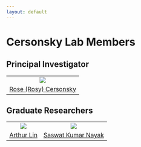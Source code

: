 ```yaml
---
layout: default
---
```

# Cersonsky Lab Members


## Principal Investigator

|      |
|:----:|
|<a href='/website/members/rose_(rosy)_cersonsky'><img src='/website/assets/img/rose_(rosy)_cersonsky.png' style='max-height:200px'></a>|
|<a href="/website/members/rose_(rosy)_cersonsky">Rose (Rosy) Cersonsky</a>|


## Graduate Researchers

|      |      |
|:----:|:----:|
|<a href='/website/members/arthur_lin'><img src='/website/assets/img/arthur_lin.png' style='max-height:200px'></a>|<a href='/website/members/saswat_kumar_nayak'><img src='/website/assets/img/saswat_kumar_nayak.png' style='max-height:200px'></a>|
|<a href="/website/members/arthur_lin">Arthur Lin</a>|<a href="/website/members/saswat_kumar_nayak">Saswat Kumar Nayak</a>|

